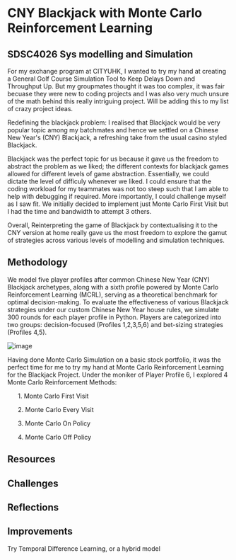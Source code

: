 <h1>CNY Blackjack with Monte Carlo Reinforcement Learning</h1>
<h2>SDSC4026 Sys modelling and Simulation</h2>

For my exchange program at CITYUHK, I wanted to try my hand at creating a General Golf Course Simulation Tool to Keep Delays Down and Throughput Up. But my groupmates thought it was too complex, it was fair becuase they were new to coding projects and I was also very much unsure of the math behind this really intriguing project. Will be adding this to my list of crazy project ideas.

Redefining the blackjack problem: I realised that Blackjack would be very popular topic among my batchmates and hence we settled on a Chinese New Year's (CNY) Blackjack, a refreshing take from the usual casino styled Blackjack. 

Blackjack was the perfect topic for us because it gave us the freedom to abstract the problem as we liked; the different contexts for blackjack games allowed for different levels of game abstraction. Essentially, we could dictate the level of difficuly whenever we liked. I could ensure that the coding workload for my teammates was not too steep such that I am able to help with debugging if required. More importantly, I could challenge myself as I saw fit. We initially decided to implement just Monte Carlo First Visit but I had the time and bandwidth to attempt 3 others. 

Overall, Reinterpreting the game of Blackjack by contextualising it to the CNY version at home really gave us the most freedom to explore the gamut of strategies across various levels of modelling and simulation techniques.

<h2>Methodology</h2>
We model five player profiles after common Chinese New Year (CNY) Blackjack archetypes, along with a sixth profile powered by Monte Carlo Reinforcement Learning (MCRL), serving as a theoretical benchmark 
for optimal decision-making. To evaluate the effectiveness of various Blackjack strategies under our custom Chinese New Year house rules, we simulate 300 rounds for each player profile in Python. Players are 
categorized into two groups: decision-focused (Profiles 1,2,3,5,6) and bet-sizing strategies (Profiles 4,5).

![image](https://github.com/user-attachments/assets/d1596f21-6fc2-48dd-8a0c-ceef052bfb13)

Having done Monte Carlo Simulation on a basic stock portfolio, it was the perfect time for me to try my hand at Monte Carlo Reinforcement Learning for the Blackjack Project.
Under the moniker of Player Profile 6, I explored 4 Monte Carlo Reinforcement Methods: 
<ol>1. Monte Carlo First Visit</ol>
<ol>2. Monte Carlo Every Visit</ol>
<ol>3. Monte Carlo On Policy</ol>
<ol>4. Monte Carlo Off Policy</ol>

<h2>Resources</h2>

<h2>Challenges</h2>

<h2>Reflections</h2>

<h2>Improvements</h2>
Try Temporal Difference Learning, or a hybrid model 
